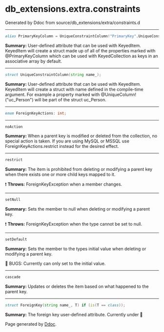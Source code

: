 # db_extensions.extra.constraints
Generated by Ddoc from source/db_extensions/extra/constraints.d

***
```d
alias PrimaryKeyColumn = UniqueConstraintColumn!"PrimaryKey".UniqueConstraintColumn;

```
**Summary:**
User-defined attribute that can be used with KeyedItem. KeyedItem
will create a struct made up of all of the properties marked with
@PrimaryKeyColumn which can be used with KeyedCollection as
keys in an associative array by default.
 

***
```d
struct UniqueConstraintColumn(string name_);

```
**Summary:**
User-defined attribute that can be used with KeyedItem. KeyedItem
will create a struct with name defined in the compile-time argument.
For example a property marked with @UniqueColumn!("uc_Person") will
be part of the struct uc_Person.
 

***
```d
enum ForeignKeyActions: int;

```

***
```d
noAction
```
**Summary:**
When a parent key is modified or deleted from the collection, no special action is taken.
If you are using MySQL or MSSQL use ForeignKeyActions.restrict instead for the desired
effect.
 

***
```d
restrict
```
**Summary:**
The item is prohibited from deleting or modifying a parent key when there exists
one or more child keys mapped to it.

:exclamation: **Throws:**
ForeignKeyException when a member changes.
 

***
```d
setNull
```
**Summary:**
Sets the member to null when deleting or modifying a parent key.

:exclamation: **Throws:**
ForeignKeyException when the type cannot be set to null.
 

***
```d
setDefault
```
**Summary:**
Sets the member to the types initial value when deleting or modifying a parent key.

:bug: BUGS:
Currently can only set to the initial value.
 

***
```d
cascade
```
**Summary:**
Updates or deletes the item based on what happened to the parent key.
 



***
```d
struct ForeignKey(string name_, T) if (is(T == class));

```
**Summary:**
The foreign key user-defined attribute. Currently under :construction:
 



Page generated by [Ddoc](http://dlang.org/ddoc.html). 
